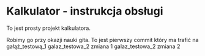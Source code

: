 # Kalkulator  - instrukcja obsługi

To jest prosty projekt kalkulatora.

Robimy go przy okazji nauki gita.
To jest pierwszy commit który ma trafić na gałąź_testową_1
galaz_testowa_2 zmiana 1
galaz_testowa_2 zmiana 2